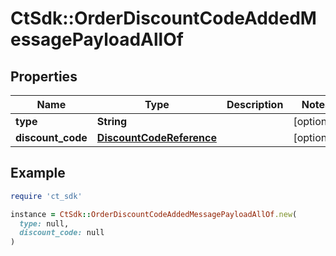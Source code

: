 # CtSdk::OrderDiscountCodeAddedMessagePayloadAllOf

## Properties

| Name | Type | Description | Notes |
| ---- | ---- | ----------- | ----- |
| **type** | **String** |  | [optional] |
| **discount_code** | [**DiscountCodeReference**](DiscountCodeReference.md) |  | [optional] |

## Example

```ruby
require 'ct_sdk'

instance = CtSdk::OrderDiscountCodeAddedMessagePayloadAllOf.new(
  type: null,
  discount_code: null
)
```

